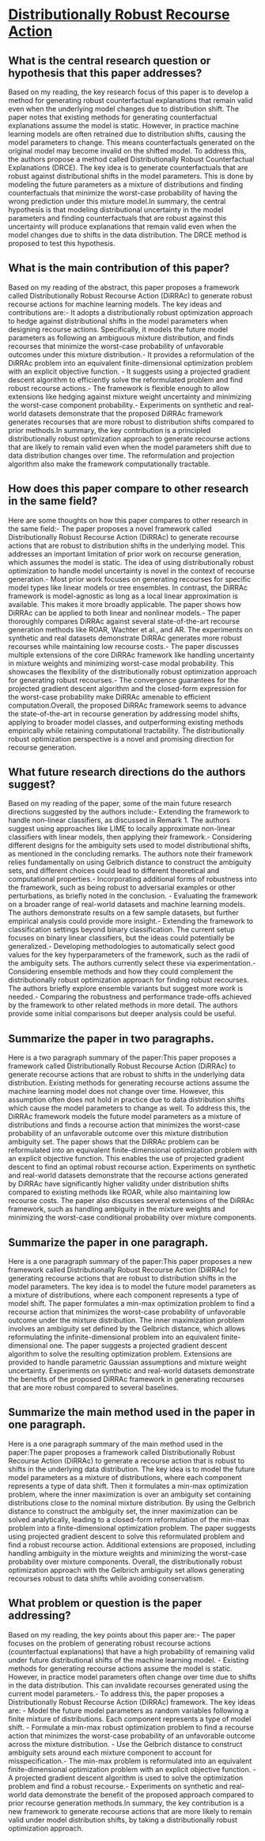 # [Distributionally Robust Recourse Action](https://arxiv.org/abs/2302.11211)

## What is the central research question or hypothesis that this paper addresses?

Based on my reading, the key research focus of this paper is to develop a method for generating robust counterfactual explanations that remain valid even when the underlying model changes due to distribution shift. The paper notes that existing methods for generating counterfactual explanations assume the model is static. However, in practice machine learning models are often retrained due to distribution shifts, causing the model parameters to change. This means counterfactuals generated on the original model may become invalid on the shifted model. To address this, the authors propose a method called Distributionally Robust Counterfactual Explanations (DRCE). The key idea is to generate counterfactuals that are robust against distributional shifts in the model parameters. This is done by modeling the future parameters as a mixture of distributions and finding counterfactuals that minimize the worst-case probability of having the wrong prediction under this mixture model.In summary, the central hypothesis is that modeling distributional uncertainty in the model parameters and finding counterfactuals that are robust against this uncertainty will produce explanations that remain valid even when the model changes due to shifts in the data distribution. The DRCE method is proposed to test this hypothesis.


## What is the main contribution of this paper?

Based on my reading of the abstract, this paper proposes a framework called Distributionally Robust Recourse Action (DiRRAc) to generate robust recourse actions for machine learning models. The key ideas and contributions are:- It adopts a distributionally robust optimization approach to hedge against distributional shifts in the model parameters when designing recourse actions. Specifically, it models the future model parameters as following an ambiguous mixture distribution, and finds recourses that minimize the worst-case probability of unfavorable outcomes under this mixture distribution.- It provides a reformulation of the DiRRAc problem into an equivalent finite-dimensional optimization problem with an explicit objective function. - It suggests using a projected gradient descent algorithm to efficiently solve the reformulated problem and find robust recourse actions.- The framework is flexible enough to allow extensions like hedging against mixture weight uncertainty and minimizing the worst-case component probability.- Experiments on synthetic and real-world datasets demonstrate that the proposed DiRRAc framework generates recourses that are more robust to distribution shifts compared to prior methods.In summary, the key contribution is a principled distributionally robust optimization approach to generate recourse actions that are likely to remain valid even when the model parameters shift due to data distribution changes over time. The reformulation and projection algorithm also make the framework computationally tractable.


## How does this paper compare to other research in the same field?

Here are some thoughts on how this paper compares to other research in the same field:- The paper proposes a novel framework called Distributionally Robust Recourse Action (DiRRAc) to generate recourse actions that are robust to distribution shifts in the underlying model. This addresses an important limitation of prior work on recourse generation, which assumes the model is static. The idea of using distributionally robust optimization to handle model uncertainty is novel in the context of recourse generation.- Most prior work focuses on generating recourses for specific model types like linear models or tree ensembles. In contrast, the DiRRAc framework is model-agnostic as long as a local linear approximation is available. This makes it more broadly applicable. The paper shows how DiRRAc can be applied to both linear and nonlinear models.- The paper thoroughly compares DiRRAc against several state-of-the-art recourse generation methods like ROAR, Wachter et al., and AR. The experiments on synthetic and real datasets demonstrate DiRRAc generates more robust recourses while maintaining low recourse costs.- The paper discusses multiple extensions of the core DiRRAc framework like handling uncertainty in mixture weights and minimizing worst-case modal probability. This showcases the flexibility of the distributionally robust optimization approach for generating robust recourses.- The convergence guarantees for the projected gradient descent algorithm and the closed-form expression for the worst-case probability make DiRRAc amenable to efficient computation.Overall, the proposed DiRRAc framework seems to advance the state-of-the-art in recourse generation by addressing model shifts, applying to broader model classes, and outperforming existing methods empirically while retaining computational tractability. The distributionally robust optimization perspective is a novel and promising direction for recourse generation.


## What future research directions do the authors suggest?

Based on my reading of the paper, some of the main future research directions suggested by the authors include:- Extending the framework to handle non-linear classifiers, as discussed in Remark 1. The authors suggest using approaches like LIME to locally approximate non-linear classifiers with linear models, then applying their framework.- Considering different designs for the ambiguity sets used to model distributional shifts, as mentioned in the concluding remarks. The authors note their framework relies fundamentally on using Gelbrich distance to construct the ambiguity sets, and different choices could lead to different theoretical and computational properties.- Incorporating additional forms of robustness into the framework, such as being robust to adversarial examples or other perturbations, as briefly noted in the conclusion. - Evaluating the framework on a broader range of real-world datasets and machine learning models. The authors demonstrate results on a few sample datasets, but further empirical analysis could provide more insight.- Extending the framework to classification settings beyond binary classification. The current setup focuses on binary linear classifiers, but the ideas could potentially be generalized.- Developing methodologies to automatically select good values for the key hyperparameters of the framework, such as the radii of the ambiguity sets. The authors currently select these via experimentation.- Considering ensemble methods and how they could complement the distributionally robust optimization approach for finding robust recourses. The authors briefly explore ensemble variants but suggest more work is needed.- Comparing the robustness and performance trade-offs achieved by the framework to other related methods in more detail. The authors provide some initial comparisons but deeper analysis could be useful.


## Summarize the paper in two paragraphs.

Here is a two paragraph summary of the paper:This paper proposes a framework called Distributionally Robust Recourse Action (DiRRAc) to generate recourse actions that are robust to shifts in the underlying data distribution. Existing methods for generating recourse actions assume the machine learning model does not change over time. However, this assumption often does not hold in practice due to data distribution shifts which cause the model parameters to change as well. To address this, the DiRRAc framework models the future model parameters as a mixture of distributions and finds a recourse action that minimizes the worst-case probability of an unfavorable outcome over this mixture distribution ambiguity set. The paper shows that the DiRRAc problem can be reformulated into an equivalent finite-dimensional optimization problem with an explicit objective function. This enables the use of projected gradient descent to find an optimal robust recourse action. Experiments on synthetic and real-world datasets demonstrate that the recourse actions generated by DiRRAc have significantly higher validity under distribution shifts compared to existing methods like ROAR, while also maintaining low recourse costs. The paper also discusses several extensions of the DiRRAc framework, such as handling ambiguity in the mixture weights and minimizing the worst-case conditional probability over mixture components.


## Summarize the paper in one paragraph.

Here is a one paragraph summary of the paper:This paper proposes a new framework called Distributionally Robust Recourse Action (DiRRAc) for generating recourse actions that are robust to distribution shifts in the model parameters. The key idea is to model the future model parameters as a mixture of distributions, where each component represents a type of model shift. The paper formulates a min-max optimization problem to find a recourse action that minimizes the worst-case probability of unfavorable outcome under the mixture distribution. The inner maximization problem involves an ambiguity set defined by the Gelbrich distance, which allows reformulating the infinite-dimensional problem into an equivalent finite-dimensional one. The paper suggests a projected gradient descent algorithm to solve the resulting optimization problem. Extensions are provided to handle parametric Gaussian assumptions and mixture weight uncertainty. Experiments on synthetic and real-world datasets demonstrate the benefits of the proposed DiRRAc framework in generating recourses that are more robust compared to several baselines.


## Summarize the main method used in the paper in one paragraph.

Here is a one paragraph summary of the main method used in the paper:The paper proposes a framework called Distributionally Robust Recourse Action (DiRRAc) to generate a recourse action that is robust to shifts in the underlying data distribution. The key idea is to model the future model parameters as a mixture of distributions, where each component represents a type of data shift. Then it formulates a min-max optimization problem, where the inner maximization is over an ambiguity set containing distributions close to the nominal mixture distribution. By using the Gelbrich distance to construct the ambiguity set, the inner maximization can be solved analytically, leading to a closed-form reformulation of the min-max problem into a finite-dimensional optimization problem. The paper suggests using projected gradient descent to solve this reformulated problem and find a robust recourse action. Additional extensions are proposed, including handling ambiguity in the mixture weights and minimizing the worst-case probability over mixture components. Overall, the distributionally robust optimization approach with the Gelbrich ambiguity set allows generating recourses robust to data shifts while avoiding conservatism.


## What problem or question is the paper addressing?

Based on my reading, the key points about this paper are:- The paper focuses on the problem of generating robust recourse actions (counterfactual explanations) that have a high probability of remaining valid under future distributional shifts of the machine learning model. - Existing methods for generating recourse actions assume the model is static. However, in practice model parameters often change over time due to shifts in the data distribution. This can invalidate recourses generated using the current model parameters.- To address this, the paper proposes a Distributionally Robust Recourse Action (DiRRAc) framework. The key ideas are:  - Model the future model parameters as random variables following a finite mixture of distributions. Each component represents a type of model shift.  - Formulate a min-max robust optimization problem to find a recourse action that minimizes the worst-case probability of an unfavorable outcome across the mixture distribution.  - Use the Gelbrich distance to construct ambiguity sets around each mixture component to account for misspecification.- The min-max problem is reformulated into an equivalent finite-dimensional optimization problem with an explicit objective function. - A projected gradient descent algorithm is used to solve the optimization problem and find a robust recourse.- Experiments on synthetic and real-world data demonstrate the benefit of the proposed approach compared to prior recourse generation methods.In summary, the key contribution is a new framework to generate recourse actions that are more likely to remain valid under model distribution shifts, by taking a distributionally robust optimization approach.
